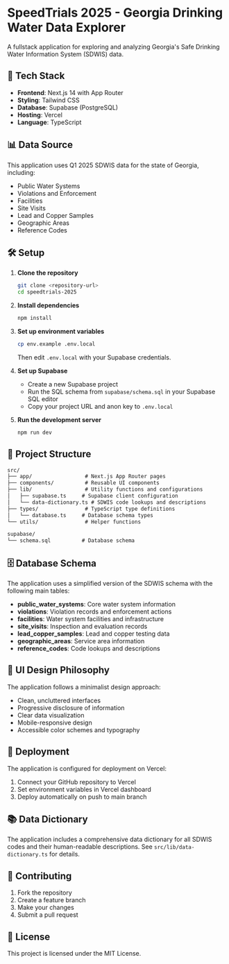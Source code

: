 # SpeedTrials 2025 - Georgia Drinking Water Data Explorer

A fullstack application for exploring and analyzing Georgia's Safe Drinking Water Information System (SDWIS) data.

## 🚀 Tech Stack

- **Frontend**: Next.js 14 with App Router
- **Styling**: Tailwind CSS
- **Database**: Supabase (PostgreSQL)
- **Hosting**: Vercel
- **Language**: TypeScript

## 📊 Data Source

This application uses Q1 2025 SDWIS data for the state of Georgia, including:

- Public Water Systems
- Violations and Enforcement
- Facilities
- Site Visits
- Lead and Copper Samples
- Geographic Areas
- Reference Codes

## 🛠️ Setup

1. **Clone the repository**

   ```bash
   git clone <repository-url>
   cd speedtrials-2025
   ```

2. **Install dependencies**

   ```bash
   npm install
   ```

3. **Set up environment variables**

   ```bash
   cp env.example .env.local
   ```

   Then edit `.env.local` with your Supabase credentials.

4. **Set up Supabase**
   - Create a new Supabase project
   - Run the SQL schema from `supabase/schema.sql` in your Supabase SQL editor
   - Copy your project URL and anon key to `.env.local`

5. **Run the development server**

   ```bash
   npm run dev
   ```

## 📁 Project Structure

```txt
src/
├── app/                 # Next.js App Router pages
├── components/          # Reusable UI components
├── lib/                 # Utility functions and configurations
│   ├── supabase.ts     # Supabase client configuration
│   └── data-dictionary.ts # SDWIS code lookups and descriptions
├── types/               # TypeScript type definitions
│   └── database.ts     # Database schema types
└── utils/               # Helper functions

supabase/
└── schema.sql          # Database schema
```

## 🗄️ Database Schema

The application uses a simplified version of the SDWIS schema with the following main tables:

- **public_water_systems**: Core water system information
- **violations**: Violation records and enforcement actions
- **facilities**: Water system facilities and infrastructure
- **site_visits**: Inspection and evaluation records
- **lead_copper_samples**: Lead and copper testing data
- **geographic_areas**: Service area information
- **reference_codes**: Code lookups and descriptions

## 🎨 UI Design Philosophy

The application follows a minimalist design approach:

- Clean, uncluttered interfaces
- Progressive disclosure of information
- Clear data visualization
- Mobile-responsive design
- Accessible color schemes and typography

## 🚀 Deployment

The application is configured for deployment on Vercel:

1. Connect your GitHub repository to Vercel
2. Set environment variables in Vercel dashboard
3. Deploy automatically on push to main branch

## 📚 Data Dictionary

The application includes a comprehensive data dictionary for all SDWIS codes and their human-readable descriptions. See `src/lib/data-dictionary.ts` for details.

## 🤝 Contributing

1. Fork the repository
2. Create a feature branch
3. Make your changes
4. Submit a pull request

## 📄 License

This project is licensed under the MIT License.

